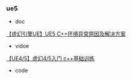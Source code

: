 
### ue5 

- doc

[【虚幻引擎UE】UE5 C++环境异常原因及解决方案](http://www.dgrt.cn/a/212216.html)




- vidoe

[【UE4/5】虚幻4/5入门 c++基础训练](https://www.bilibili.com/video/BV1Ce4y1e7PE/?p=23&spm_id_from=333.880.my_history.page.click&vd_source=3c71e3397ca331aa190dd5e2f3a7c122)



- code




